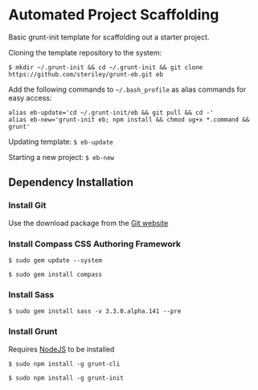 Automated Project Scaffolding
========

Basic grunt-init template for scaffolding out a starter project.

Cloning the template repository to the system: 

```$ mkdir ~/.grunt-init && cd ~/.grunt-init && git clone https://github.com/steriley/grunt-eb.git eb```

Add the following commands to ```~/.bash_profile``` as alias commands for easy access:

```
alias eb-update='cd ~/.grunt-init/eb && git pull && cd -'
alias eb-new='grunt-init eb; npm install && chmod ug+x *.command && grunt'
```

Updating template: ```$ eb-update```

Starting a new project: ```$ eb-new```

## Dependency Installation

### Install Git
Use the download package from the [Git website](http://git-scm.com/) 

### Install Compass CSS Authoring Framework
```$ sudo gem update --system```

```$ sudo gem install compass```

### Install Sass
```$ sudo gem install sass -v 3.3.0.alpha.141 --pre```

### Install Grunt
Requires [NodeJS](http://nodejs.org/) to be installed

```$ sudo npm install -g grunt-cli```

```$ sudo npm install -g grunt-init```
